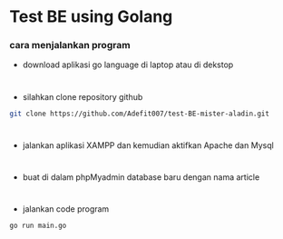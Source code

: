 # Test BE using Golang

### cara menjalankan program

- download aplikasi go language di laptop atau di dekstop

#

- silahkan clone repository github

```bash
git clone https://github.com/Adefit007/test-BE-mister-aladin.git
```

#

- jalankan aplikasi XAMPP dan kemudian aktifkan Apache dan Mysql

#

- buat di dalam phpMyadmin database baru dengan nama article

#

- jalankan code program

```bash
go run main.go
```

